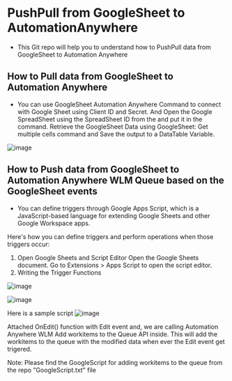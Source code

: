 # PushPull from GoogleSheet to AutomationAnywhere
- This Git repo will help you to understand how to PushPull data from GoogleSheet to Automation Anywhere

## How to Pull data from GoogleSheet to Automation Anywhere
- You can use GoogleSheet Automation Anywhere Command to connect with Google Sheet using Client ID and Secret. And Open the Google SpreadSheet using the SpreadSheet ID from the and put it in the command. Retrieve the GoogleSheet Data using GoogleSheet: Get multiple cells command and Save the output to a DataTable Variable.

![image](https://github.com/user-attachments/assets/bc0dc3a2-d880-4881-90f3-5d340ea9dbce)


## How to Push data from GoogleSheet to Automation Anywhere WLM Queue based on the GoogleSheet events
- You can define triggers through Google Apps Script, which is a JavaScript-based language for extending Google Sheets and other Google Workspace apps.

Here's how you can define triggers and perform operations when those triggers occur:

1. Open Google Sheets and Script Editor
Open the Google Sheets document.
Go to Extensions > Apps Script to open the script editor.
2. Writing the Trigger Functions

 ![image](https://github.com/user-attachments/assets/602e3c56-277d-40ee-9cf6-fd40cd6e102d)

 ![image](https://github.com/user-attachments/assets/d72e5179-bd80-4b71-acbf-d73b113c40ff)


Here is a sample script 
![image](https://github.com/user-attachments/assets/2ba0ef83-f252-455c-a1c3-277164376850)

Attached OnEdit() function with Edit event and, we are calling Automation Anywhere WLM Add workitems to the Queue API inside. This will add the workitems to the queue with the modified data when ever the Edit event get trigered. 

Note: Please find the GoogleScript for adding workitems to the queue from the repo "GoogleScript.txt" file







